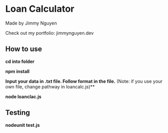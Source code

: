 # Loan Calculator 
Made by Jimmy Nguyen

Check out my portfolio: jimmynguyen.dev


## How to use


**cd into folder**

**npm install**

**Input your data in .txt file. Follow format in the file.**
(Note: if you use your own file, change pathway in loancalc.js)**

**node loanclac.js**

## Testing

**nodeunit test.js**








